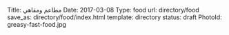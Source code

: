 Title:          مطاعم ومقاهي 
Date:           2017-03-08
Type:           food
url:            directory/food
save_as:        directory/food/index.html
template:       directory
status:         draft
PhotoId:        greasy-fast-food.jpg
